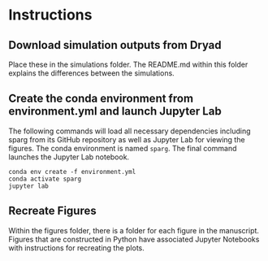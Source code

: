 # Instructions

## Download simulation outputs from Dryad

Place these in the simulations folder. The README.md within this folder explains the differences between the simulations.

## Create the conda environment from environment.yml and launch Jupyter Lab

The following commands will load all necessary dependencies including sparg from its GitHub repository as well as Jupyter Lab for viewing the figures. The conda environment is named `sparg`. The final command launches the Jupyter Lab notebook.

```
conda env create -f environment.yml
conda activate sparg
jupyter lab
```

## Recreate Figures

Within the figures folder, there is a folder for each figure in the manuscript. Figures that are constructed in Python have associated Jupyter Notebooks with instructions for recreating the plots.
